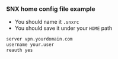 ### SNX home config file example

- You should name it `.snxrc`
- You should save it under your `HOME` path

```sh
server vpn.yourdomain.com
username your.user
reauth yes
```
